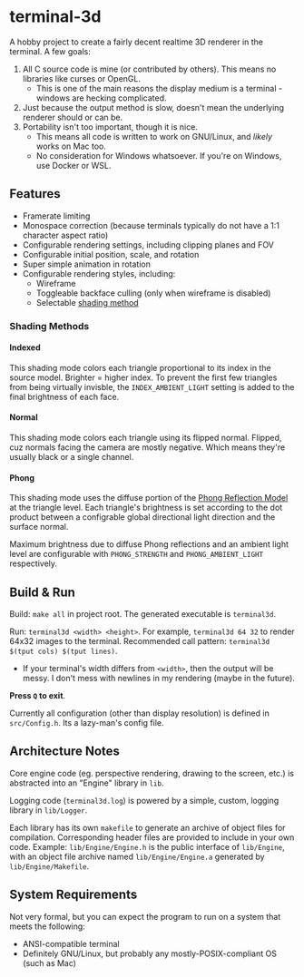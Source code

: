 # terminal-3d

A hobby project to create a fairly decent realtime 3D renderer in the terminal. A few goals:

1. All C source code is mine (or contributed by others). This means no libraries like curses or OpenGL.
    - This is one of the main reasons the display medium is a terminal - windows are hecking complicated.
2. Just because the output method is slow, doesn't mean the underlying renderer should or can be.
3. Portability isn't too important, though it is nice.
    - This means all code is written to work on GNU/Linux, and *likely* works on Mac too.
    - No consideration for Windows whatsoever. If you're on Windows, use Docker or WSL.

## Features

- Framerate limiting
- Monospace correction (because terminals typically do not have a 1:1 character aspect ratio)
- Configurable rendering settings, including clipping planes and FOV
- Configurable initial position, scale, and rotation
- Super simple animation in rotation
- Configurable rendering styles, including:
    - Wireframe
    - Toggleable backface culling (only when wireframe is disabled)
    - Selectable [shading method](#shading-methods)


### Shading Methods

#### Indexed

This shading mode colors each triangle proportional to its index in the source model. Brighter = higher index. To prevent the first few triangles from being virtually invisble, the `INDEX_AMBIENT_LIGHT` setting is added to the final brightness of each face.

#### Normal

This shading mode colors each triangle using its flipped normal. Flipped, cuz normals facing the camera are mostly negative. Which means they're usually black or a single channel.

#### Phong

This shading mode uses the diffuse portion of the [Phong Reflection Model](https://en.wikipedia.org/wiki/Phong_reflection_model) at the triangle level. Each triangle's brightness is set according to the dot product between a configrable global directional light direction and the surface normal.

Maximum brightness due to diffuse Phong reflections and an ambient light level are configurable with `PHONG_STRENGTH` and `PHONG_AMBIENT_LIGHT` respectively.

## Build & Run

Build: `make all` in project root. The generated executable is `terminal3d`.

Run: `terminal3d <width> <height>`. For example, `terminal3d 64 32` to render 64x32 images to the terminal. Recommended call pattern: `terminal3d $(tput cols) $(tput lines)`.
  - If your terminal's width differs from `<width>`, then the output will be messy. I don't mess with newlines in my rendering (maybe in the future).

**Press `Q` to exit**.

Currently all configuration (other than display resolution) is defined in `src/Config.h`. Its a lazy-man's config file.

## Architecture Notes

Core engine code (eg. perspective rendering, drawing to the screen, etc.) is abstracted into an "Engine" library in `lib`.

Logging code (`terminal3d.log`) is powered by a simple, custom, logging library in `lib/Logger`.

Each library has its own `makefile` to generate an archive of object files for compilation. Corresponding header files are provided to include in your own code. Example: `lib/Engine/Engine.h` is the public interface of `lib/Engine`, with an object file archive named `lib/Engine/Engine.a` generated by `lib/Engine/Makefile`.

## System Requirements

Not very formal, but you can expect the program to run on a system that meets the following:

- ANSI-compatible terminal
- Definitely GNU/Linux, but probably any mostly-POSIX-compliant OS (such as Mac)
